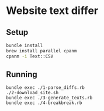 # Website text differ


## Setup
```sh
bundle install
brew install parallel cpanm
cpanm -i Text::CSV
```

## Running

```
bundle exec ./1-parse_diffs.rb
./2-download_site.sh
bundle exec ./3-generate_texts.rb
bundle exec ./4-breakbreak.rb
```
